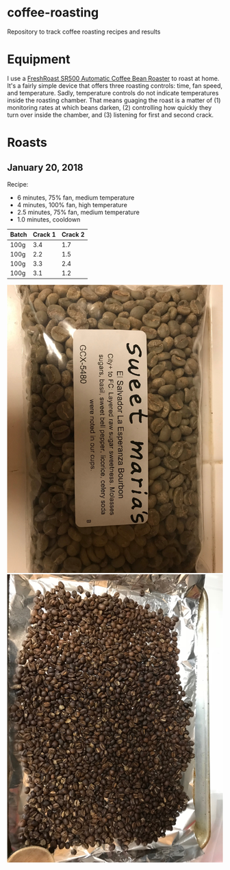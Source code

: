 # coffee-roasting
Repository to track coffee roasting recipes and results

# Equipment

I use a [FreshRoast SR500 Automatic Coffee Bean Roaster](https://www.amazon.com/dp/B0034D9ONO/ref=asc_df_B0034D9ONO5348698/?tag=hyprod-20&creative=395033&creativeASIN=B0034D9ONO&linkCode=df0&hvadid=167144008776&hvpos=1o2&hvnetw=g&hvrand=14847226254375304383&hvpone=&hvptwo=&hvqmt=&hvdev=c&hvdvcmdl=&hvlocint=&hvlocphy=9032135&hvtargid=pla-316095657737) to roast at home. It's a fairly simple device that offers three roasting controls: time, fan speed, and temperature. Sadly, temperature controls do not indicate temperatures inside the roasting chamber. That means guaging the roast is a matter of (1) monitoring rates at which beans darken, (2) controlling how quickly they turn over inside the chamber, and (3) listening for first and second crack. 

# Roasts

## January 20, 2018

Recipe:
- 6 minutes, 75% fan, medium temperature
- 4 minutes, 100% fan, high temperature
- 2.5 minutes, 75% fan, medium temperature
- 1.0 minutes, cooldown

| Batch | Crack 1 | Crack 2|
|-------|---------|--------|
| 100g  |  3.4    | 1.7    |
| 100g  |  2.2    | 1.5    |
| 100g  |  3.3    | 2.4    |
| 100g  |  3.1    | 1.2    |

![beans](roasts/beans_01202018.jpg)
![roast](roasts/roast_01202018.jpg)

